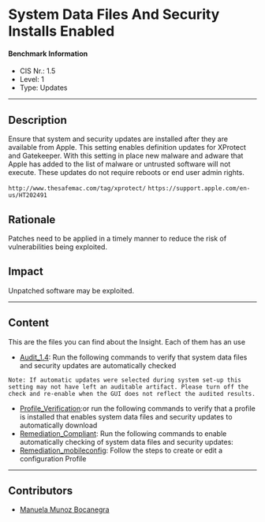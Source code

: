 # System Data Files And Security Installs Enabled
#### Benchmark Information
- CIS Nr.: 1.5
- Level: 1
- Type: Updates
------------------------
## Description

Ensure that system and security updates are installed after they are available from Apple. This setting enables definition updates for XProtect and Gatekeeper. With this setting in place new malware and adware that Apple has added to the list of malware or untrusted software will not execute. These updates do not require reboots or end user admin rights.

```http://www.thesafemac.com/tag/xprotect/```
```https://support.apple.com/en-us/HT202491```


## Rationale

Patches need to be applied in a timely manner to reduce the risk of vulnerabilities being exploited.

## Impact

Unpatched software may be exploited.

---
## Content
This are the files you can find about the Insight. Each of them has an use 
* [Audit_1.4](https://github.com/apfelwerk/JamfProtectInsights/blob/main/UpdatesType/CIS_1.5_System%20Data%20Files%20And%20Security%20Installs%20Enabled/Audit_1.5.sh): Run the following commands to verify that system data files and security updates are automatically checked

```Note: If automatic updates were selected during system set-up this setting may not have left an auditable artifact. Please turn off the check and re-enable when the GUI does not reflect the audited results.```

* [Profile_Verification](https://github.com/apfelwerk/JamfProtectInsights/blob/main/UpdatesType/CIS_1.4_App%20Updated%20Installs%20Enabled/Profile_Verification.sh):or run the following commands to verify that a profile is installed that enables system data files and security updates to automatically download
* [Remediation_Compliant](https://github.com/apfelwerk/JamfProtectInsights/blob/main/UpdatesType/CIS_1.5_System%20Data%20Files%20And%20Security%20Installs%20Enabled/Remediation_Compliant.sh): Run the following commands to enable automatically checking of system data files and security updates:
* [Remediation_mobileconfig](https://github.com/apfelwerk/JamfProtectInsights/blob/main/UpdatesType/CIS_1.4_App%20Updated%20Installs%20Enabled/Remediation_mobileconfig.md): Follow the steps to create or edit a configuration Profile

------------------------------------------------------------------------------------------------------------------------------------------------------------------------------------------------------------------------------------------------------------------------------------------------------------------------------
## Contributors
* [Manuela Munoz Bocanegra](https://github.com/manuelamunoz)


